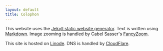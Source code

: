 ```yaml
---
layout: default
title: Colophon
---
```

This website uses the [Jekyll static website generator][jekyll]. Text is written using [Markdown][]. Image zooming is handled by Cabel Sasser's [FancyZoom][].

  [jekyll]: http://jekyllrb.com/
  [markdown]: http://daringfireball.net/projects/markdown/
  [typogrify]: http://code.google.com/p/typogrify/
  [fancyzoom]:http://www.fancyzoom.com/

This site is hosted on [Linode][]. DNS is handled by [CloudFlare][].

  [linode]: http://www.linode.com/?r=4be4bc35d12677cff12e393c9f4dd167d9eb6dfb
  [cloudflare]: http://www.cloudflare.com/

